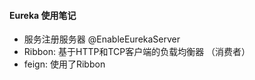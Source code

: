 #### Eureka 使用笔记
- 服务注册服务器 @EnableEurekaServer
- Ribbon: 基于HTTP和TCP客户端的负载均衡器 （消费者）
- feign: 使用了Ribbon